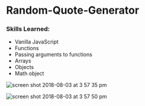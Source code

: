 # Random-Quote-Generator

### Skills Learned:
- Vanilla JavaScript
- Functions 
- Passing arguments to functions
- Arrays
- Objects
- Math object


![screen shot 2018-08-03 at 3 57 35 pm](https://user-images.githubusercontent.com/6277603/43669191-0bd52402-9736-11e8-8964-384bb417672b.png)



![screen shot 2018-08-03 at 3 57 50 pm](https://user-images.githubusercontent.com/6277603/43669205-2110a51c-9736-11e8-95db-92c08d909261.png)

